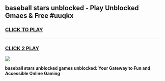 
## baseball stars unblocked - Play Unblocked Gmaes & Free #uuqkx
<h3>
<a href="https://news.freeplayer.one?title=baseball_stars_unblocked&ref=24F">CLICK TO PLAY</a></h3>
<hr>

<h3>
<a href="https://news.freeplayer.one?title=baseball_stars_unblocked&ref=24F">CLICK 2 PLAY</a>
  
</h3>

<a href="https://news.freeplayer.one?title=baseball_stars_unblocked&ref=24F/"><img src="https://clearcache.store/games.png"></a>


**baseball stars unblocked games unblocked: Your Gateway to Fun and Accessible Online Gaming**

